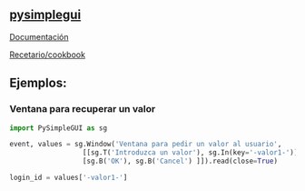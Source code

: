 ## [pysimplegui](https://realpython.com/courses/simplify-gui-dev-pysimplegui/)

[Documentación](https://pysimplegui.readthedocs.io/en/latest/)

[Recetario/cookbook](https://pysimplegui.readthedocs.io/en/latest/cookbook/)

## Ejemplos:

### Ventana para recuperar un valor

```python
import PySimpleGUI as sg

event, values = sg.Window('Ventana para pedir un valor al usuario',
                  [[sg.T('Introduzca un valor'), sg.In(key='-valor1-')],
                  [sg.B('OK'), sg.B('Cancel') ]]).read(close=True)

login_id = values['-valor1-']


```

